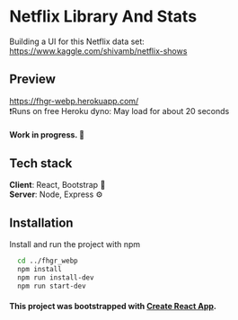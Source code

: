 # Netflix Library And Stats

Building a UI for this Netflix data set:
https://www.kaggle.com/shivamb/netflix-shows

## Preview

https://fhgr-webp.herokuapp.com/ \
❗Runs on free Heroku dyno: May load for about 20 seconds

#### Work in progress. 🔨

## Tech stack

**Client**: React, Bootstrap 🚀\
**Server**: Node, Express ⚙️

## Installation

Install and run the project with npm

```bash
  cd ../fhgr_webp
  npm install
  npm run install-dev
  npm run start-dev

```

#### This project was bootstrapped with [Create React App](https://github.com/facebook/create-react-app).
